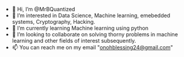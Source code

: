 - 👋 Hi, I’m @MrBQuantized
- 👀 I’m interested in Data Science, Machine learning, emebedded systems, Cryptography, Hacking.
- 🌱 I’m currently learning Machine learning using python 
- 💞️ I’m looking to collaborate on solving thorny problems in machine learning and other fields of interest subsequently.
- 📫 You can reach me on my email "onohblessing24@gmail.com"

<!---.
MrBQuantized/MrBQuantized is a ✨ special ✨ repository because its `README.md` (this file) appears on your GitHub profile.
You can click the Preview link to take a look at your changes.
--->
